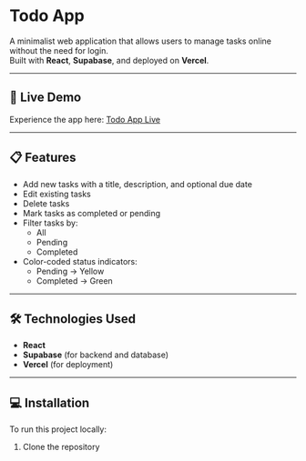 # Todo App

A minimalist web application that allows users to manage tasks online without the need for login.  
Built with **React**, **Supabase**, and deployed on **Vercel**.

---

## 🚀 Live Demo

Experience the app here: [Todo App Live](https://todo-app-kappa-three-37.vercel.app/)

---

## 📋 Features

- Add new tasks with a title, description, and optional due date
- Edit existing tasks
- Delete tasks
- Mark tasks as completed or pending
- Filter tasks by:
  - All
  - Pending
  - Completed
- Color-coded status indicators:
  - Pending → Yellow
  - Completed → Green

---

## 🛠️ Technologies Used

- **React**
- **Supabase** (for backend and database)
- **Vercel** (for deployment)

---

## 💻 Installation

To run this project locally:

1. Clone the repository
